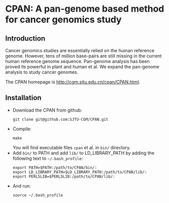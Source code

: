 # CPAN: A pan-genome based method for cancer genomics study

## Introduction
Cancer genomics studies are essentially relied on the human reference genome. However, tens of million base-pairs are still missing in the current human reference genome sequence. Pan-genome analysis has been proved its powerful in plant and human et al. We expand the pan-genome analysis to study cancer genomes. 

The CPAN homepage is http://cgm.sjtu.edu.cn/cpan/CPAN.html.
## Installation
- Download the CPAN from github:
    ```
    git clone git@github.com:SJTU-CGM/CPAN.git
    ```
- Compile:
    ```
    make
    ```
    You will find executable files `cpan` et al. in `bin/` directory.
- Add `bin/` to PATH and add `lib/` to LD_LIBRARY_PATH by adding the following text to `~/.bash_profile`:
    ```
    export PATH=$PATH:/path/to/CPAN/bin/:
    export LD_LIBRARY_PATH=$LD_LIBRARY_PATH:/path/to/CPAN/lib/:
    export PERL5LIB=$PERL5LIB:/path/to/CPAN/lib/:
    ```
- And run:
    ```
    source ~/.bash_profile
    ```